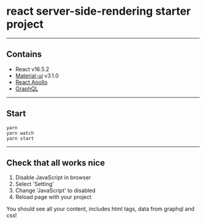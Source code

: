 # react server-side-rendering starter project

---

## Contains

* React v16.5.2
* [Material-ui](https://material-ui-next.com) v3.1.0
* [React Apollo](https://www.apollographql.com/docs/react/api/react-apollo.html)
* [GraphQL](https://www.graphql.org)

---

## Start

    yarn
    yarn watch
    yarn start

---

## Check that all works nice

1. Disable JavaScript in browser
2. Select 'Setting'
3. Change 'JavaScript' to disabled
4. Reload page with your project

You should see all your content, includes html tags, data from graphql and css!